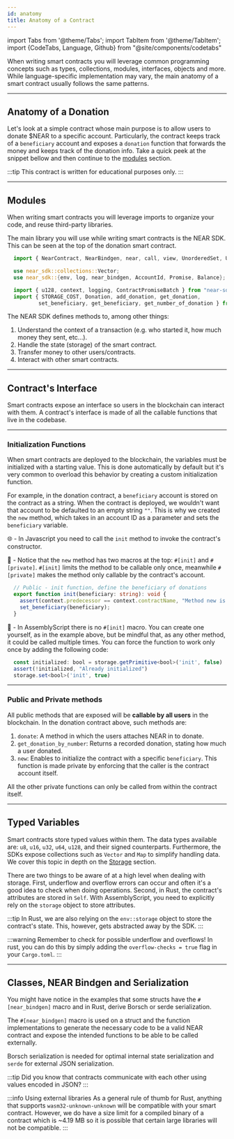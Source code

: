 ```yaml
---
id: anatomy
title: Anatomy of a Contract
---
```

import Tabs from '@theme/Tabs';
import TabItem from '@theme/TabItem';
import {CodeTabs, Language, Github} from "@site/components/codetabs"


When writing smart contracts you will leverage common programming concepts such as types, collections, modules, interfaces, objects and more. While language-specific implementation may vary, the main anatomy of a smart contract usually follows the same patterns.

---

## Anatomy of a Donation

Let's look at a simple contract whose main purpose is to allow users to donate $NEAR to a specific account. Particularly, the contract keeps track of a `beneficiary` account and exposes a `donation` function that forwards the money and keeps track of the donation info. Take a quick peek at the snippet bellow and then continue to the [modules](#modules) section.  

:::tip
This contract is written for educational purposes only.
:::

<CodeTabs>
  <Language value="🌐 Javascript" language="js">
    <Github fname="index.js"
            url="https://github.com/near/near-sdk-js/blob/ben/temp-examples/examples/src/docs/donation.js"
            start="1" end="49" />
    <Github fname="views.js"
            url="https://github.com/near-examples/docs-examples/blob/main/donation-rs/contract/src/views.rs" />
  </Language>
  <Language value="🦀 Rust" language="rust">
    <Github fname="lib.rs"
            url="https://github.com/near-examples/docs-examples/blob/main/donation-rs/contract/src/lib.rs"
            start="1" end="74" />
    <Github fname="views.rs"
            url="https://github.com/near-examples/docs-examples/blob/main/donation-rs/contract/src/views.rs" />
  </Language>
  <Language value="🚀 AssemblyScript" language="ts">
    <Github fname="index.ts"
            url="https://github.com/near-examples/docs-examples/blob/main/donation-as/contract/assembly/index.ts"
            start="1" end="29" />
    <Github fname="model.ts"
            url="https://github.com/near-examples/docs-examples/blob/main/donation-as/contract/assembly/model.ts" />
  </Language>
</CodeTabs>

---

## Modules
When writing smart contracts you will leverage imports to organize your code, and reuse third-party libraries.

The main library you will use while writing smart contracts is the NEAR SDK. This can be seen at the top of the donation smart contract.

<Tabs className="language-tabs" groupId="code-tabs">
  <TabItem value={0} label="🌐 Javascript">

  ```js
    import { NearContract, NearBindgen, near, call, view, UnorderedSet, UnorderedMap } from 'near-sdk-js'
  ```

  </TabItem>
  <TabItem value={1} label="🦀 Rust">

  ```rust
    use near_sdk::collections::Vector;
    use near_sdk::{env, log, near_bindgen, AccountId, Promise, Balance};
  ```

  </TabItem>

  <TabItem value={2} label="🚀 AssemblyScript">

  ```ts
    import { u128, context, logging, ContractPromiseBatch } from "near-sdk-as";
    import { STORAGE_COST, Donation, add_donation, get_donation,
            set_beneficiary, get_beneficiary, get_number_of_donation } from "./model";
  ```

  </TabItem>
</Tabs>

The NEAR SDK defines methods to, among other things:

1. Understand the context of a transaction (e.g. who started it, how much money they sent, etc...).
2. Handle the state (storage) of the smart contract.
3. Transfer money to other users/contracts.
4. Interact with other smart contracts.

---
## Contract's Interface
Smart contracts expose an interface so users in the blockchain can interact with them. A contract's interface is made of all the callable functions that live in the codebase.

<hr class="subsection" />

### Initialization Functions
When smart contracts are deployed to the blockchain, the variables must be initialized with a starting value. This is done automatically by default but it's very common to overload this behavior by creating a custom initialization function.

For example, in the donation contract, a `beneficiary` account is stored on the contract as a string. When the contract is deployed, we wouldn't want that account to be defaulted to an empty string `""`. This is why we created the `new` method, which takes in an account ID as a parameter and sets the `beneficiary` variable. 


<Tabs className="language-tabs" groupId="code-tabs">
  <TabItem value={0} label="🌐 Javascript">

  <Github fname="index.js" language="js"
          url="https://github.com/near/near-sdk-js/blob/ben/temp-examples/examples/src/docs/donation.js"
          start="15" end="19" />

  🌐 - In Javascript you need to call the `init` method to invoke the contract's constructor.


  </TabItem>
  <TabItem value={1} label="🦀 Rust">

  <Github fname="lib.rs" language="rust"
          url="https://github.com/near-examples/docs-examples/blob/main/donation-rs/contract/src/lib.rs"
          start="28" end="36" />

  🦀 - Notice that the `new` method has two macros at the top: `#[init]` and `#[private]`. `#[init]` limits the method to be callable only once, meanwhile `#[private]` makes the method only callable by the contract's account.

  </TabItem>

  <TabItem value={2} label="🚀 AssemblyScript">

  ```ts
    // Public - init function, define the beneficiary of donations
    export function init(beneficiary: string): void {
      assert(context.predecessor == context.contractName, "Method new is private");
      set_beneficiary(beneficiary);
    }
  ```

  🚀 - In AssemblyScript there is no `#[init]` macro. You can create one yourself, as in the example above, but be mindful that, as any other method, it could be called multiple times. You can force the function to work only once by adding the following code:

  ```ts
    const initialized: bool = storage.getPrimitive<bool>('init', false)
    assert(!initialized, "Already initialized")
    storage.set<bool>('init', true)
  ```

  </TabItem>
</Tabs>

<hr class="subsection" />

### Public and Private methods
All public methods that are exposed will be **callable by all users** in the blockchain. In the donation contract above, such methods are:

1. `donate`: A method in which the users attaches NEAR in to donate.
2. `get_donation_by_number`: Returns a recorded donation, stating how much a user donated.
3. `new`: Enables to initialize the contract with a specific `beneficiary`. This function is made private by enforcing that the caller is the contract account itself.

All the other private functions can only be called from within the contract itself.

---

## Typed Variables

Smart contracts store typed values within them. The data types available are: `u8`, `u16`, `u32`, `u64`, `u128`, and their signed counterparts. Furthermore, the SDKs expose collections such as `Vector` and `Map` to simplify handling data. We cover this topic in depth on the [Storage](storage.md) section. 

There are two things to be aware of at a high level when dealing with storage. First, underflow and overflow errors can occur and often it's a good idea to check when doing operations. Second, in Rust, the contract's attributes are stored in `Self`. With AssemblyScript, you need to explicitly rely on the `storage` object to store attributes.

:::tip
In Rust, we are also relying on the `env::storage` object to store the contract's state. This, however, gets abstracted away by the SDK.
:::

:::warning
Remember to check for possible underflow and overflows! In rust, you can do this by simply adding the `overflow-checks = true` flag in your `Cargo.toml`.
:::

---

## Classes, NEAR Bindgen and Serialization

You might have notice in the examples that some structs have the `#[near_bindgen]` macro and in Rust, derive Borsch or serde serialization.

<CodeTabs>
  <Language value="🌐 - Javascript" language="js">
    <Github url="https://github.com/near/near-sdk-js/blob/ben/temp-examples/examples/src/docs/donation.js" start="13" end="19" />
  </Language>
  <Language value="🦀 - Rust" language="rust">
    <Github url="https://github.com/near-examples/docs-examples/blob/main/donation-rs/contract/src/lib.rs" start="10" end="15" />
  </Language>
  <Language value="🚀 - AssemblyScript" language="ts">
    <Github url="https://github.com/near-examples/docs-examples/blob/main/donation-as/contract/assembly/model.ts" start="4" end="10"/>
  </Language>
</CodeTabs>

The `#[near_bindgen]` macro is used on a struct and the function implementations to generate the necessary code to be a valid NEAR contract and expose the intended functions to be able to be called externally.

Borsch serialization is needed for optimal internal state serialization and `serde` for external JSON serialization.

:::tip
Did you know that contracts communicate with each other using values encoded in JSON?
:::


:::info Using external libraries
As a general rule of thumb for Rust, anything that supports `wasm32-unknown-unknown` will be compatible with your smart contract.
However, we do have a size limit for a compiled binary of a contract which is ~4.19 MB so it is possible that certain large libraries will not be compatible.
:::
